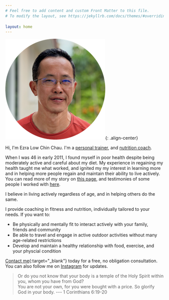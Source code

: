 ```yaml
---
# Feel free to add content and custom Front Matter to this file.
# To modify the layout, see https://jekyllrb.com/docs/themes/#overriding-theme-defaults

layout: home
---
```

![Ezra (Chin Chau) Low](/assets/images/headshot.png){: .align-center}

Hi, I'm Ezra Low Chin Chau. I'm a [personal trainer](/certifications), and [nutrition coach](/certifications).

When I was 46 in early 2011, I found myself in poor health despite being moderately active and careful about my diet.
My experience in regaining my health taught me what worked, and ignited my my interest in learning more and in helping more people regain and maintain their ability to live actively. You can read more of my story on [this page](/mystory), and testimonies of some people I worked with [here](/testimonies).

I believe in living actively regardless of age, and in helping others do the same.

I provide coaching in fitness and nutrition, individually tailored to your needs.
If you want to:
* Be physically and mentally fit to interact actively with your family, friends and community
* Be able to travel and engage in active outdoor activities without many age-related restrictions
* Develop and maintain a healthy relationship with food, exercise, and your physcial condition

[Contact me](https://forms.gle/WsBVSzgSTPhMQDW1A){:target="_blank"} today for a free, no obligation consultation.
You can also follow me on 
<a href="https://instagram.com/ezrafit4life" rel="nofollow noopener noreferrer" target="_blank"><i class="fab fa-fw fa-instagram" aria-hidden="true"></i> Instagram</a>
for updates.

> Or do you not know that your body is a temple of the Holy Spirit within you, whom you have from God?  
You are not your own, for you were bought with a price.
So glorify God in your body.   --- 1 Corinthians 6:19-20
